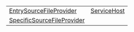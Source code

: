 |                                                                     |                                       |
| ------------------------------------------------------------------- | ------------------------------------- |
| [EntrySourceFileProvider](/aot/class/entrysourcefileprovider)       | [ServiceHost](/aot/class/servicehost) |
| [SpecificSourceFileProvider](/aot/class/specificsourcefileprovider) |                                       |